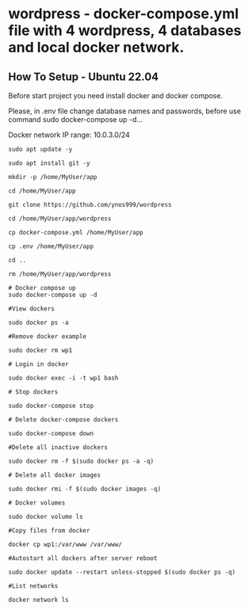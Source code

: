 # wordpress - docker-compose.yml file with 4 wordpress, 4 databases and local docker network.

## How To Setup - Ubuntu 22.04

Before start project you need install docker and docker compose.

Please, in .env file change database names and passwords, before use command sudo docker-compose up -d...

Docker network IP range: 10.0.3.0/24

```
sudo apt update -y

sudo apt install git -y

mkdir -p /home/MyUser/app

cd /home/MyUser/app

git clone https://github.com/ynos999/wordpress

cd /home/MyUser/app/wordpress

cp docker-compose.yml /home/MyUser/app

cp .env /home/MyUser/app

cd ..

rm /home/MyUser/app/wordpress

# Docker compose up
sudo docker-compose up -d
```

```
#View dockers

sudo docker ps -a
```

```
#Remove docker example

sudo docker rm wp1
```

```
# Login in docker

sudo docker exec -i -t wp1 bash
```

```
# Stop dockers

sudo docker-compose stop
```
```
# Delete docker-compose dockers

sudo docker-compose down
```

```
#Delete all inactive dockers

sudo docker rm -f $(sudo docker ps -a -q)
```

```
# Delete all docker images

sudo docker rmi -f $(sudo docker images -q)
```

```
# Docker volumes

sudo docker volume ls
```

```
#Copy files from docker

docker cp wp1:/var/www /var/www/
```

```
#Autostart all dockers after server reboot

sudo docker update --restart unless-stopped $(sudo docker ps -q)
```

```
#List networks

docker network ls
```
